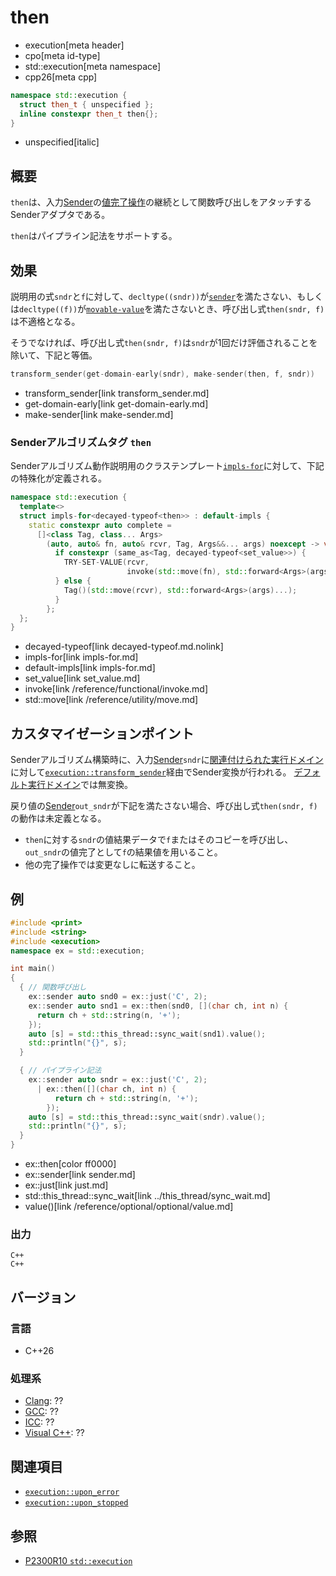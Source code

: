 # then
* execution[meta header]
* cpo[meta id-type]
* std::execution[meta namespace]
* cpp26[meta cpp]

```cpp
namespace std::execution {
  struct then_t { unspecified };
  inline constexpr then_t then{};
}
```
* unspecified[italic]

## 概要
`then`は、入力[Sender](sender.md)の[値完了操作](set_value.md)の継続として関数呼び出しをアタッチするSenderアダプタである。

`then`はパイプライン記法をサポートする。


## 効果
説明用の式`sndr`と`f`に対して、`decltype((sndr))`が[`sender`](sender.md)を満たさない、もしくは`decltype((f))`が[`movable-value`](../movable-value.md)を満たさないとき、呼び出し式`then(sndr, f)`は不適格となる。

そうでなければ、呼び出し式`then(sndr, f)`は`sndr`が1回だけ評価されることを除いて、下記と等価。

```cpp
transform_sender(get-domain-early(sndr), make-sender(then, f, sndr))
```
* transform_sender[link transform_sender.md]
* get-domain-early[link get-domain-early.md]
* make-sender[link make-sender.md]


### Senderアルゴリズムタグ `then`
Senderアルゴリズム動作説明用のクラステンプレート[`impls-for`](impls-for.md)に対して、下記の特殊化が定義される。

```cpp
namespace std::execution {
  template<>
  struct impls-for<decayed-typeof<then>> : default-impls {
    static constexpr auto complete =
      []<class Tag, class... Args>
        (auto, auto& fn, auto& rcvr, Tag, Args&&... args) noexcept -> void {
          if constexpr (same_as<Tag, decayed-typeof<set_value>>) {
            TRY-SET-VALUE(rcvr,
                          invoke(std::move(fn), std::forward<Args>(args)...));
          } else {
            Tag()(std::move(rcvr), std::forward<Args>(args)...);
          }
        };
  };
}
```
* decayed-typeof[link decayed-typeof.md.nolink]
* impls-for[link impls-for.md]
* default-impls[link impls-for.md]
* set_value[link set_value.md]
* invoke[link /reference/functional/invoke.md]
* std::move[link /reference/utility/move.md]


## カスタマイゼーションポイント
Senderアルゴリズム構築時に、入力[Sender](sender.md)`sndr`に[関連付けられた実行ドメイン](get-domain-early.md)に対して[`execution::transform_sender`](transform_sender.md)経由でSender変換が行われる。
[デフォルト実行ドメイン](../execution/default_domain.md)では無変換。

戻り値の[Sender](sender.md)`out_sndr`が下記を満たさない場合、呼び出し式`then(sndr, f)`の動作は未定義となる。

- `then`に対する`sndr`の値結果データで`f`またはそのコピーを呼び出し、`out_sndr`の値完了として`f`の結果値を用いること。
- 他の完了操作では変更なしに転送すること。


## 例
```cpp example
#include <print>
#include <string>
#include <execution>
namespace ex = std::execution;

int main()
{
  { // 関数呼び出し
    ex::sender auto snd0 = ex::just('C', 2);
    ex::sender auto snd1 = ex::then(snd0, [](char ch, int n) {
      return ch + std::string(n, '+');
    });
    auto [s] = std::this_thread::sync_wait(snd1).value();
    std::println("{}", s);
  }

  { // パイプライン記法
    ex::sender auto sndr = ex::just('C', 2);
      | ex::then([](char ch, int n) {
          return ch + std::string(n, '+');
        });
    auto [s] = std::this_thread::sync_wait(sndr).value();
    std::println("{}", s);
  }
}
```
* ex::then[color ff0000]
* ex::sender[link sender.md]
* ex::just[link just.md]
* std::this_thread::sync_wait[link ../this_thread/sync_wait.md]
* value()[link /reference/optional/optional/value.md]

### 出力
```
C++
C++
```


## バージョン
### 言語
- C++26

### 処理系
- [Clang](/implementation.md#clang): ??
- [GCC](/implementation.md#gcc): ??
- [ICC](/implementation.md#icc): ??
- [Visual C++](/implementation.md#visual_cpp): ??


## 関連項目
- [`execution::upon_error`](upon_error.md.nolink)
- [`execution::upon_stopped`](upon_stopped.md.nolink)


## 参照
- [P2300R10 `std::execution`](https://www.open-std.org/jtc1/sc22/wg21/docs/papers/2024/p2300r10.html)
